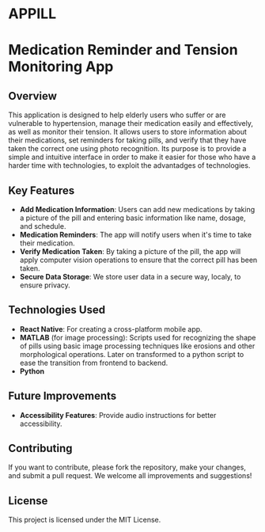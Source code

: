 # APPILL
# Medication Reminder and Tension Monitoring App
## Overview
This application is designed to help elderly users who suffer or are vulnerable to hypertension, manage their medication easily and effectively, as well as monitor their tension. It allows users to store information about their medications, set reminders for taking pills, and verify that they have taken the correct one using photo recognition. Its purpose is to provide a simple and intuitive interface in order to make it easier for those who have a harder time with technologies, to exploit the advantadges of technologies. 

## Key Features
- **Add Medication Information**: Users can add new medications by taking a picture of the pill and entering basic information like name, dosage, and schedule.
- **Medication Reminders**: The app will notify users when it's time to take their medication.
- **Verify Medication Taken**: By taking a picture of the pill, the app will apply computer vision operations to ensure that the correct pill has been taken.
- **Secure Data Storage**: We store user data in a secure way, localy, to ensure privacy.

## Technologies Used
- **React Native**: For creating a cross-platform mobile app.
- **MATLAB** (for image processing): Scripts used for recognizing the shape of pills using basic image processing techniques like erosions and other morphological operations. Later on transformed to a python script to ease the transition from frontend to backend.
- **Python**

## Future Improvements
- **Accessibility Features**: Provide audio instructions for better accessibility.


## Contributing
If you want to contribute, please fork the repository, make your changes, and submit a pull request. We welcome all improvements and suggestions!

## License
This project is licensed under the MIT License.

